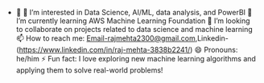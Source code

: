 - 👋 👀 I’m interested in Data Science, AI/ML, data analysis, and PowerBI
🌱 I’m currently learning AWS Machine Learning Foundation
💞️ I’m looking to collaborate on projects related to data science and machine learning
📫 How to reach me: Email-rajmehta2300@gmail.com,Linkedin-(https://www.linkedin.com/in/raj-mehta-3838b2241/)
😄 Pronouns: he/him
⚡ Fun fact: I love exploring new machine learning algorithms and applying them to solve real-world problems!

<!---
rajmehta14/rajmehta14 is a ✨ special ✨ repository because its `README.md` (this file) appears on your GitHub profile.
You can click the Preview link to take a look at your changes.
--->
